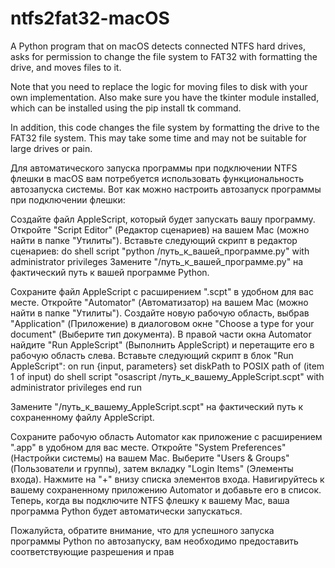 # ntfs2fat32-macOS
A Python program that on macOS detects connected NTFS hard drives, asks for permission to change the file system to FAT32 with formatting the drive, and moves files to it.


Note that you need to replace the logic for moving files to disk with your own implementation. Also make sure you have the tkinter module installed, which can be installed using the pip install tk command.

In addition, this code changes the file system by formatting the drive to the FAT32 file system. This may take some time and may not be suitable for large drives or pain.


Для автоматического запуска программы при подключении NTFS флешки в macOS вам потребуется использовать функциональность автозапуска системы. Вот как можно настроить автозапуск программы при подключении флешки:

Создайте файл AppleScript, который будет запускать вашу программу. Откройте "Script Editor" (Редактор сценариев) на вашем Mac (можно найти в папке "Утилиты").
Вставьте следующий скрипт в редактор сценариев:
do shell script "python /путь_к_вашей_программе.py" with administrator privileges
Замените "/путь_к_вашей_программе.py" на фактический путь к вашей программе Python.

Сохраните файл AppleScript с расширением ".scpt" в удобном для вас месте.
Откройте "Automator" (Автоматизатор) на вашем Mac (можно найти в папке "Утилиты").
Создайте новую рабочую область, выбрав "Application" (Приложение) в диалоговом окне "Choose a type for your document" (Выберите тип документа).
В правой части окна Automator найдите "Run AppleScript" (Выполнить AppleScript) и перетащите его в рабочую область слева.
Вставьте следующий скрипт в блок "Run AppleScript":
on run {input, parameters}
    set diskPath to POSIX path of (item 1 of input)
    do shell script "osascript /путь_к_вашему_AppleScript.scpt" with administrator privileges
end run

Замените "/путь_к_вашему_AppleScript.scpt" на фактический путь к сохраненному файлу AppleScript.

Сохраните рабочую область Automator как приложение с расширением ".app" в удобном для вас месте.
Откройте "System Preferences" (Настройки системы) на вашем Mac.
Выберите "Users & Groups" (Пользователи и группы), затем вкладку "Login Items" (Элементы входа).
Нажмите на "+" внизу списка элементов входа.
Навигируйтесь к вашему сохраненному приложению Automator и добавьте его в список.
Теперь, когда вы подключите NTFS флешку к вашему Mac, ваша программа Python будет автоматически запускаться.

Пожалуйста, обратите внимание, что для успешного запуска программы Python по автозапуску, вам необходимо предоставить соответствующие разрешения и прав
